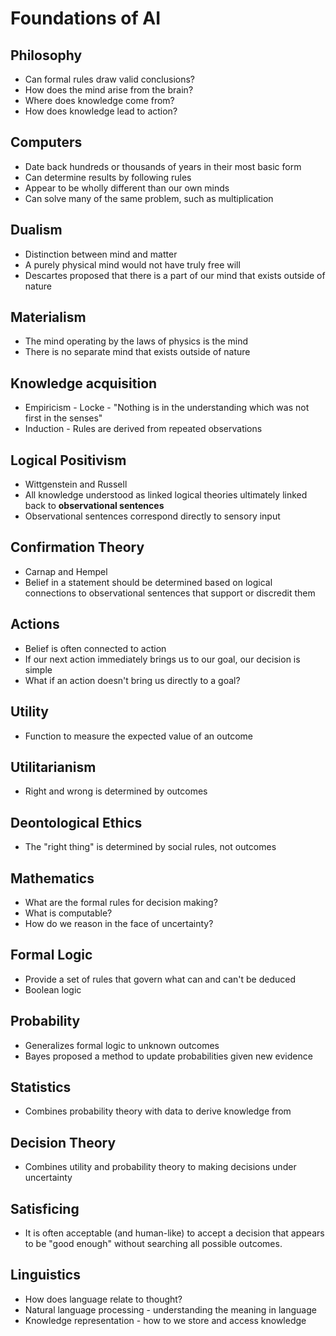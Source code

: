 Foundations of AI
=================

Philosophy
----------

- Can formal rules draw valid conclusions?
- How does the mind arise from the brain?
- Where does knowledge come from?
- How does knowledge lead to action?

Computers
---------

- Date back hundreds or thousands of years in their most basic form
- Can determine results by following rules
- Appear to be wholly different than our own minds
- Can solve many of the same problem, such as multiplication

Dualism
-------

- Distinction between mind and matter
- A purely physical mind would not have truly free will
- Descartes proposed that there is a part of our mind that exists outside of nature

Materialism
-----------

- The mind operating by the laws of physics is the mind
- There is no separate mind that exists outside of nature

Knowledge acquisition
--------------------

- Empiricism - Locke - "Nothing is in the understanding which was not first in the senses"
- Induction - Rules are derived from repeated observations

Logical Positivism
------------------

- Wittgenstein and Russell
- All knowledge understood as linked logical theories ultimately linked back to **observational sentences**
- Observational sentences correspond directly to sensory input

Confirmation Theory
-------------------

- Carnap and Hempel
- Belief in a statement should be determined based on logical connections to observational sentences that support or discredit them

Actions
-------

- Belief is often connected to action
- If our next action immediately brings us to our goal, our decision is simple
- What if an action doesn't bring us directly to a goal?

Utility
-------

- Function to measure the expected value of an outcome

Utilitarianism
--------------

- Right and wrong is determined by outcomes

Deontological Ethics
--------------------

- The "right thing" is determined by social rules, not outcomes

Mathematics
-----------

- What are the formal rules for decision making?
- What is computable?
- How do we reason in the face of uncertainty?

Formal Logic
------------

- Provide a set of rules that govern what can and can't be deduced
- Boolean logic

Probability
-----------

- Generalizes formal logic to unknown outcomes
- Bayes proposed a method to update probabilities given new evidence

Statistics
----------

- Combines probability theory with data to derive knowledge from

Decision Theory
---------------

- Combines utility and probability theory to making decisions under uncertainty

Satisficing
-----------

- It is often acceptable (and human-like) to accept a decision that appears to be "good enough" without searching all possible outcomes.

Linguistics
-----------

- How does language relate to thought?
- Natural language processing - understanding the meaning in language
- Knowledge representation - how to we store and access knowledge
